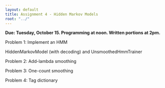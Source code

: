 ```yaml
---
layout: default
title: Assignment 4 - Hidden Markov Models
root: "../"
---
```


**Due: Tuesday, October 15.  Programming at noon.  Written portions at 2pm.**

Problem 1: Implement an HMM

HiddenMarkovModel (with decoding) and UnsmoothedHmmTrainer

Problem 2: Add-lambda smoothing

Problem 3: One-count smoothing

Problem 4: Tag dictionary

